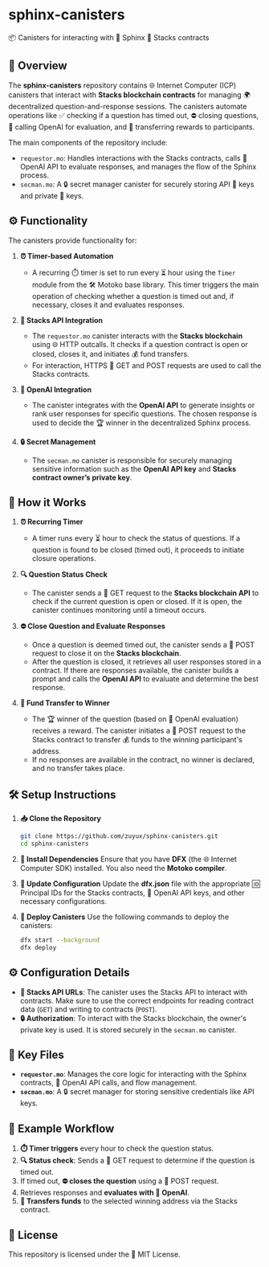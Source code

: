 # sphinx-canisters

📦 Canisters for interacting with 🧩 Sphinx 🔗 Stacks contracts

## 📝 Overview

The **sphinx-canisters** repository contains 🌐 Internet Computer (ICP) canisters that interact with **Stacks blockchain contracts** for managing 🌍 decentralized question-and-response sessions. The canisters automate operations like ✅ checking if a question has timed out, ⛔ closing questions, 🤖 calling OpenAI for evaluation, and 💸 transferring rewards to participants.

The main components of the repository include:
- `requestor.mo`: Handles interactions with the Stacks contracts, calls 🤖 OpenAI API to evaluate responses, and manages the flow of the Sphinx process.
- `secman.mo`: A 🔒 secret manager canister for securely storing API 🔑 keys and private 🔑 keys.

## ⚙️ Functionality

The canisters provide functionality for:

1. **⏰ Timer-based Automation**
   - A recurring ⏱️ timer is set to run every ⏳ hour using the `Timer` module from the 🛠️ Motoko base library. This timer triggers the main operation of checking whether a question is timed out and, if necessary, closes it and evaluates responses.

2. **🔗 Stacks API Integration**
   - The `requestor.mo` canister interacts with the **Stacks blockchain** using 🌐 HTTP outcalls. It checks if a question contract is open or closed, closes it, and initiates 💰 fund transfers.
   - For interaction, HTTPS 📡 GET and POST requests are used to call the Stacks contracts.

3. **🤖 OpenAI Integration**
   - The canister integrates with the **OpenAI API** to generate insights or rank user responses for specific questions. The chosen response is used to decide the 🏆 winner in the decentralized Sphinx process.

4. **🔒 Secret Management**
   - The `secman.mo` canister is responsible for securely managing sensitive information such as the **OpenAI API key** and **Stacks contract owner’s private key**.

## 🚀 How it Works

1. **⏰ Recurring Timer**
   - A timer runs every ⏳ hour to check the status of questions. If a question is found to be closed (timed out), it proceeds to initiate closure operations.

2. **🔍 Question Status Check**
   - The canister sends a 📡 GET request to the **Stacks blockchain API** to check if the current question is open or closed. If it is open, the canister continues monitoring until a timeout occurs.

3. **⛔ Close Question and Evaluate Responses**
   - Once a question is deemed timed out, the canister sends a 📡 POST request to close it on the **Stacks blockchain**.
   - After the question is closed, it retrieves all user responses stored in a contract. If there are responses available, the canister builds a prompt and calls the **OpenAI API** to evaluate and determine the best response.

4. **💸 Fund Transfer to Winner**
   - The 🏆 winner of the question (based on 🤖 OpenAI evaluation) receives a reward. The canister initiates a 📡 POST request to the Stacks contract to transfer 💰 funds to the winning participant's address.
   - If no responses are available in the contract, no winner is declared, and no transfer takes place.

## 🛠️ Setup Instructions

1. **📥 Clone the Repository**
   ```sh
   git clone https://github.com/zuyux/sphinx-canisters.git
   cd sphinx-canisters
   ```

2. **🔧 Install Dependencies**
   Ensure that you have **DFX** (the 🌐 Internet Computer SDK) installed. You also need the **Motoko compiler**.

3. **📝 Update Configuration**
   Update the **dfx.json** file with the appropriate 🆔 Principal IDs for the Stacks contracts, 🤖 OpenAI API keys, and other necessary configurations.

4. **🚀 Deploy Canisters**
   Use the following commands to deploy the canisters:
   ```sh
   dfx start --background
   dfx deploy
   ```

## ⚙️ Configuration Details

- **🔗 Stacks API URLs**: The canister uses the Stacks API to interact with contracts. Make sure to use the correct endpoints for reading contract data (`GET`) and writing to contracts (`POST`).
- **🔒 Authorization**: To interact with the Stacks blockchain, the owner's private key is used. It is stored securely in the `secman.mo` canister.

## 📂 Key Files

- **`requestor.mo`**: Manages the core logic for interacting with the Sphinx contracts, 🤖 OpenAI API calls, and flow management.
- **`secman.mo`**: A 🔒 secret manager for storing sensitive credentials like API keys.

## 📝 Example Workflow

1. **⏱️ Timer triggers** every hour to check the question status.
2. **🔍 Status check**: Sends a 📡 GET request to determine if the question is timed out.
3. If timed out, **⛔ closes the question** using a 📡 POST request.
4. Retrieves responses and **evaluates with 🤖 OpenAI**.
5. **💸 Transfers funds** to the selected winning address via the Stacks contract.

## 📄 License
This repository is licensed under the 📝 MIT License.

